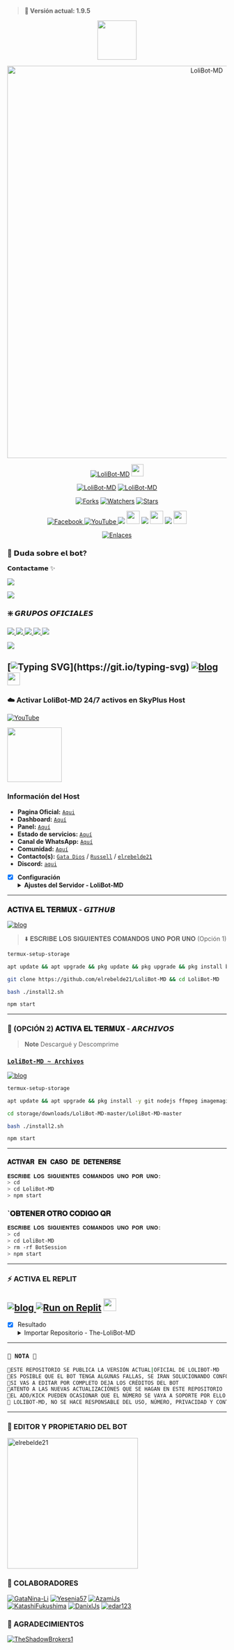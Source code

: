 > <b>🚀 Versión actual: 1.9.5</b>
 
<p align="center"> 
<a href="https://github.com/elrebelde21"><img src="http://readme-typing-svg.herokuapp.com?font=mono&size=17&duration=4000&color=F7B11B&center=falso&vCenter=falso&lines=LoliBot-MD++%F0%9F%90%88;Gracias+por+visitar+este+repositorio.+%F0%9F%92%96" height="90px"></a> 
</p>

<p align="center">
<img src="https://telegra.ph/file/c3396a8d9b8ba43aed33e.jpg" alt="LoliBot-MD" width="900"/>
</p>

<p align="center">
<a href="#"><img title="LoliBot-MD" src="https://img.shields.io/badge/SI TE AGRADA EL REPOSITORIO APOYAME CON UNA 🌟 ¡GRACIAS! -red?colorA=%255ff0000&colorB=%23017e40&style=for-the-badge"></a> 
<img src="https://i.pinimg.com/originals/d4/3c/90/d43c902873d4db8c85974dfd0798030b.gif" height="28px">
</p>  

<p align="center">
<a href="#"><img title="LoliBot-MD" src="https://img.shields.io/badge/LEA TODO EL README-red?colorA=%F77F48FF&colorB=%F77F48FF&style=for-the-badge"></a> 
<a href="#"><img title="LoliBot-MD" src="https://img.shields.io/badge/COMPATIBLE CON LA VERSIÓN MULTI DISPOSITIVOS DE WHATSAPP-red?colorA=%F77F48FF&colorB=%F77F48FF&style=for-the-badge">

<p align="center">   
<a href="https://github.com/elrebelde21/LoliBot-MD/network/members"><img title="Forks" src="https://img.shields.io/github/forks/elrebelde21/LoliBot-MD?label=Forks&color=blue&style=flat-square"></a>
<a href="https://github.com/elrebelde21/LoliBot-MD/watchers"><img title="Watchers" src="https://img.shields.io/github/watchers/elrebelde21/LoliBot-MD?label=Watchers&color=green&style=flat-square"></a>
<a href="https://github.com/elrebelde21/LoliBot-MD/stargazers"><img title="Stars" src="https://img.shields.io/github/stars/elrebelde21/LoliBot-MD?label=Stars&color=yellow&style=flat-square"></a>
</p> 

<div align="center">
<a href="https://facebook.com/groups/872989990425789/">
<img src="https://img.shields.io/badge/Facebook-1877F2?style=for-the-badge&logo=facebook&logoColor=white" alt="Facebook">
</a>
<a href="https://www.youtube.com/@elrebelde.21">
<img src="https://img.shields.io/badge/YouTube-FF0000?style=for-the-badge&logo=youtube&logoColor=white" alt="YouTube">
</a>
<a href="https://tiktok.com/@elrebeldeofc" target="_blank"> <img src="https://img.shields.io/badge/-TikTok-%23E4405F?style=for-the-badge&logo=tiktok&logoColor=black" target="_blank"></a> <img src="https://github.com/siegrin/siegrin/blob/main/Assets/Handshake.gif" height="30px">
</a>
<a href="https://www.instagram.com/mitzuki_chinita" target="_blank"> <img src="https://img.shields.io/badge/Instagram-E4405F?style=for-the-badge&logo=instagram&logoColor=white" target="_blank"></a> <img src="https://github.com/siegrin/siegrin/blob/main/Assets/Handshake.gif" height="30px">
</a>    
<a href="https://paypal.me/OficialGD" target="_blank"> <img src="https://img.shields.io/badge/PayPal-00457C?style=for-the-badge&logo=paypal&logoColor=white" target="_blank"></a> <img src="https://github.com/siegrin/siegrin/blob/main/Assets/Handshake.gif" height="30px">
</a>
 
 [![Enlaces](https://img.shields.io/badge/Encontra_todos_los_enlace_en_un_único_lugar-000000%7D?style=for-the-badge&logo=biolink&logoColor=white)](https://atom.bio/lolibot)
</div>

### 💫 𝗗𝘂𝗱𝗮 𝘀𝗼𝗯𝗿𝗲 𝗲𝗹 𝗯𝗼𝘁? 
𝗖𝗼𝗻𝘁𝗮𝗰𝘁𝗮𝗺𝗲 ✨

<a href="http://wa.me/573147616444" target="blank"><img src="https://img.shields.io/badge/Creador-25D366?style=for-the-badge&logo=whatsapp&logoColor=white" /> 

<a href="http://wa.me/573046570706?text=.estado" target="blank"><img src="https://img.shields.io/badge/Bot oficial-25D366?style=for-the-badge&logo=whatsapp&logoColor=white" />
</a>

### ❇️ 𝙂𝙍𝙐𝙋𝙊𝙎 𝙊𝙁𝙄𝘾𝙄𝘼𝙇𝙀𝙎

<a href="https://chat.whatsapp.com/HNDVUxHphPzG3cJHIwCaX5" target="blank"><img src="https://img.shields.io/badge/Grupo LoliBot ofc 1-25D366?style=for-the-badge&logo=whatsapp&logoColor=white" /> 
<a href="https://chat.whatsapp.com/H4hxytyGvucIF1k0UAR7es" target="blank"><img src="https://img.shields.io/badge/Grupo LoliBot ofc 2-25D366?style=for-the-badge&logo=whatsapp&logoColor=white" />
<a href="https://chat.whatsapp.com/IO5k0UOF7hOJHE1eH3Fcxh" target="blank"><img src="https://img.shields.io/badge/🐈 𝐆𝐚𝐭𝐚𝐁𝐨𝐭 & 𝐋𝐨𝐥𝐢𝐁𝐨𝐭 🥳-25D366?style=for-the-badge&logo=whatsapp&logoColor=white" />
<a href="https://chat.whatsapp.com/IstOAq2RnBx687WhQpOYK8" target="blank"><img src="https://img.shields.io/badge/𝐄𝐧𝐥𝐚𝐜𝐞 𝐋𝐨𝐥𝐢𝐁𝐨𝐭 -25D366?style=for-the-badge&logo=whatsapp&logoColor=white" />
<a href="https://chat.whatsapp.com/Jpshmvl9Ey4K30zKHoK20q" target="blank"><img src="https://img.shields.io/badge/💫 𝘾𝙤𝙢𝙪𝙣𝙞𝙙𝙖𝙙 𝙇𝙤𝙡𝙞𝘽𝙤𝙩 🥳-25D366?style=for-the-badge&logo=whatsapp&logoColor=white" />
</a>

<a href="https://chat.whatsapp.com/FRkr7jJHSJA5OjVtE64dDs" target="blank"><img src="https://img.shields.io/badge/Grupo ayuda sobre el bot-25D366?style=for-the-badge&logo=whatsapp&logoColor=white" />
</a>

[![Typing SVG](http://readme-typing-svg.herokuapp.com?font=Fira+Code&size=10&duration=3000&pause=1000&color=34F6F7&center=falso&vCenter=falso&width=435&lines=%C3%9Anete+y+Conoce+las+%C3%9Altimas+Novedades!!)](https://git.io/typing-svg)
[![blog](https://img.shields.io/badge/Canal-actulizaciones-25D366?style=for-the-badge&logo=whatsapp&logoColor=white 
)](https://whatsapp.com/channel/0029Va4QjH7DeON0ePwzjS1A)  <a href="https://whatsapp.com/channel/0029Va4QjH7DeON0ePwzjS1A"> <img src="https://upload.wikimedia.org/wikipedia/commons/thumb/1/19/WhatsApp_logo-color-vertical.svg/1200px-WhatsApp_logo-color-vertical.svg.png" height="29px">
</a>
-----
### ☁️ Activar LoliBot-MD 24/7 activos en SkyPlus Host
[![YouTube](https://img.shields.io/badge/SkyUltraPlus-Host-FF0000?style=for-the-badge&logo=youtube&logoColor=white)](https://youtu.be/fZbcCLpSH6Y?si=1sDen7Bzmb7jVpAI)

<a href="https://dash.corinplus.com"><img src="https://qu.ax/zFzXF.png" height="125px"></a>

### Información del Host
- **Pagina Oficial:** [`Aqui`](https://skyultraplus.com)
- **Dashboard:** [`Aquí`](https://dash.skyultraplus.com)
- **Panel:** [`Aquí`](https://panel.skyultraplus.com)
- **Estado de servicios:** [`Aquí`](https://estado.skyultraplus.com)
- **Canal de WhatsApp:** [`Aquí`](https://whatsapp.com/channel/0029VakUvreFHWpyWUr4Jr0g)
- **Comunidad:** [`Aquí`](https://chat.whatsapp.com/JPwcXvPEUwlEOyjI3BpYys)
- **Contacto(s):** [`Gata Dios`](https://wa.me/message/B3KTM5XN2JMRD1) / [`Russell`](https://api.whatsapp.com/send/?phone=15167096032&text&type=phone_number&app_absent=0) / [`elrebelde21`](https://facebook.com/elrebelde21)
- **Discord:** [`aqui`](https://discord.gg/Ph4eWsZ8)

- [x] **Configuración** <details><summary>**Ajustes del Servidor - LoliBot-MD**</summary><img src="https://telegra.ph/file/7ddd30dd7d77354fb01fe.jpg"></details>
----

### 𝐀𝐂𝐓𝐈𝐕𝐀 𝐄𝐋 𝐓𝐄𝐑𝐌𝐔𝐗 - 𝙂𝙄𝙏𝙃𝙐𝘽
[![blog](https://img.shields.io/badge/Instalacion-Automatica-FF0000?style=for-the-badge&logo=youtube&logoColor=white)](https://youtu.be/O_j2q5xCg3A?si=rqKUJF-8w1OCeAxx?feature=share)
> ⬇️ 𝐄𝐒𝐂𝐑𝐈𝐁𝐄 𝐋𝐎𝐒 𝐒𝐈𝐆𝐔𝐈𝐄𝐍𝐓𝐄𝐒 𝐂𝐎𝐌𝐀𝐍𝐃𝐎𝐒 𝐔𝐍𝐎 𝐏𝐎𝐑 𝐔𝐍𝐎 (Opción 1) 
```bash
termux-setup-storage
```
```bash
apt update && apt upgrade && pkg update && pkg upgrade && pkg install bash && pkg install libwebp && pkg install git -y && pkg install nodejs -y && pkg install ffmpeg -y && pkg install wget && pkg install imagemagick -y && pkg install yarn
```
```bash
git clone https://github.com/elrebelde21/LoliBot-MD && cd LoliBot-MD
```
```bash
bash ./install2.sh
```
```bash
npm start
```
-----
### 📁 (OPCIÓN 2) 𝐀𝐂𝐓𝐈𝐕𝐀 𝐄𝐋 𝐓𝐄𝐑𝐌𝐔𝐗 - 𝘼𝙍𝘾𝙃𝙄𝙑𝙊𝙎 
> **Note** Descargué y Descomprime
### [`LoliBot-MD ~ Archivos`](https://github.com/elrebelde21/LoliBot-MD/archive/refs/heads/master.zip)
[![blog](https://img.shields.io/badge/Termux-LoliBotMD-FF0000?style=for-the-badge&logo=youtube&logoColor=white)
](https://youtu.be/i1xjB4bmYCc?si=JBYC22-3mBkLpB8c)
```bash
termux-setup-storage
```
```bash
apt update && apt upgrade && pkg install -y git nodejs ffmpeg imagemagick yarn
```
```bash
cd storage/downloads/LoliBot-MD-master/LoliBot-MD-master 
```
```bash
bash ./install2.sh
```
```bash
npm start
```
-----
### `𝐀𝐂𝐓𝐈𝐕𝐀𝐑 𝐄𝐍 𝐂𝐀𝐒𝐎 𝐃𝐄 𝐃𝐄𝐓𝐄𝐍𝐄𝐑𝐒𝐄`
```bash
𝐄𝐒𝐂𝐑𝐈𝐁𝐄 𝐋𝐎𝐒 𝐒𝐈𝐆𝐔𝐈𝐄𝐍𝐓𝐄𝐒 𝐂𝐎𝐌𝐀𝐍𝐃𝐎𝐒 𝐔𝐍𝐎 𝐏𝐎𝐑 𝐔𝐍𝐎:
> cd 
> cd LoliBot-MD
> npm start
```
### `𝐎𝐁𝐓𝐄𝐍𝐄𝐑 𝐎𝐓𝐑𝐎 𝐂𝐎𝐃𝐈𝐆𝐎 𝐐𝐑 
```bash
𝐄𝐒𝐂𝐑𝐈𝐁𝐄 𝐋𝐎𝐒 𝐒𝐈𝐆𝐔𝐈𝐄𝐍𝐓𝐄𝐒 𝐂𝐎𝐌𝐀𝐍𝐃𝐎𝐒 𝐔𝐍𝐎 𝐏𝐎𝐑 𝐔𝐍𝐎:
> cd 
> cd LoliBot-MD
> rm -rf BotSession
> npm start
```          
-----
### ⚡ ACTIVA EL REPLIT
[![blog](https://img.shields.io/badge/Lolibot-YouTube-FF0000?style=for-the-badge&logo=youtube&logoColor=white)
](https://youtu.be/SMjCcfuyWQE)
<a target="_blank" href="https://replit.com/github/elrebelde21/LoliBot-MD"><img alt="Run on Replit" src="https://binbashbanana.github.io/deploy-buttons/buttons/remade/replit.svg"></a>
<a href="https://replit.com/github/elrebelde21/LoliBot-MD"> <img src="https://media0.giphy.com/media/lMwu8EJAnv9kmn51KQ/giphy.gif" height="29px"></a>
------------------
- [x] Resultado <details><summary>Importar Repositorio - The-LoliBot-MD</summary><img src="https://i.imgur.com/GQyRnMf.jpg"></details>
----  
### `📝 NOTA 📝`
```bash
🔸ESTE REPOSITORIO SE PUBLICA LA VERSIÓN ACTUAL|OFICIAL DE LOLIBOT-MD
🔸ES POSIBLE QUE EL BOT TENGA ALGUNAS FALLAS, SE IRAN SOLUCIONANDO CONFORME SE VAYAN DETECTANDO
🔸SI VAS A EDITAR POR COMPLETO DEJA LOS CRÉDITOS DEL BOT
🔸ATENTO A LAS NUEVAS ACTUALIZACIÓNES QUE SE HAGAN EN ESTE REPOSITORIO
🔸EL ADD/KICK PUEDEN OCASIONAR QUE EL NÚMERO SE VAYA A SOPORTE POR ELLO SE ACTIVA CON #enable restrict
🔸 LOLIBOT-MD, NO SE HACE RESPONSABLE DEL USO, NÚMERO, PRIVACIDAD Y CONTENIDO MANDADO, O USADO O GESTIONADO POR USTEDES O EL BOT (usarlo bajo tu responsabilidad). 
```
----

### 🌟 EDITOR Y PROPIETARIO DEL BOT
<a href="https://github.com/elrebelde21"><img src="https://github.com/elrebelde21.png" width="300" height="300" alt="elrebelde21"/></a>

### 🌟 COLABORADORES
[![GataNina-Li](https://github.com/GataNina-Li.png?size=100)](https://github.com/GataNina-Li) 
[![Yesenia57](https://github.com/Yesenia57.png?size=100)](https://github.com/Yesenia57) 
[![AzamiJs](https://github.com/AzamiJs.png?size=100)](https://github.com/AzamiJs)  
[![KatashiFukushima](https://github.com/KatashiFukushima.png?size=100)](https://github.com/KatashiFukushima)
[![DanixlJs](https://github.com/DanixlJs.png?size=100)](https://github.com/DanixlJs)
[![edar123](https://github.com/edar123.png?size=100)](https://github.com/edar123)

### 🌟 AGRADECIMIENTOS
[![TheShadowBrokers1](https://github.com/BrunoSobrino.png?size=60)](https://github.com/BrunoSobrino) 

